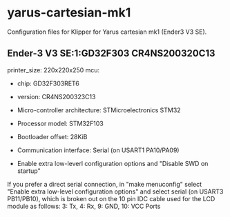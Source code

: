 # yarus-cartesian-mk1

Configuration files for Klipper for Yarus cartesian mk1 (Ender3 V3 SE).

## Ender-3 V3 SE:1:GD32F303 CR4NS200320C13

printer_size: 220x220x250
mcu:

- chip: GD32F303RET6
- version: CR4NS200323C13

- Micro-controller architecture: STMicroelectronics STM32
- Processor model: STM32F103
- Bootloader offset: 28KiB
- Communication interface: Serial (on USART1 PA10/PA09)
- Enable extra low-leverl configuration options and "Disable SWD on startup"

If you prefer a direct serial connection, in "make menuconfig" select "Enable extra low-level configuration options" and select serial (on USART3 PB11/PB10), which is broken out on the 10 pin IDC cable used for the LCD module as follows: 3: Tx, 4: Rx, 9: GND, 10: VCC Ports
